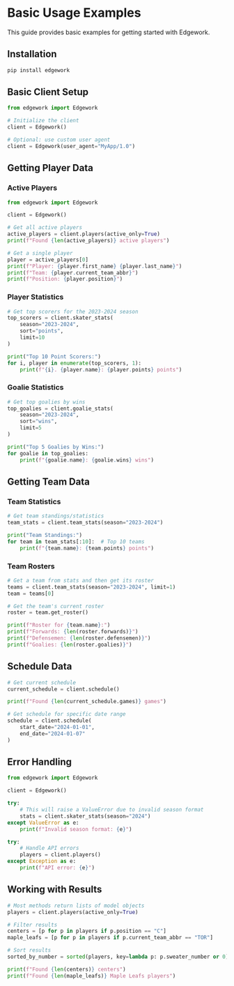 # Basic Usage Examples

This guide provides basic examples for getting started with Edgework.

## Installation

```bash
pip install edgework
```

## Basic Client Setup

```python
from edgework import Edgework

# Initialize the client
client = Edgework()

# Optional: use custom user agent
client = Edgework(user_agent="MyApp/1.0")
```

## Getting Player Data

### Active Players

```python
from edgework import Edgework

client = Edgework()

# Get all active players
active_players = client.players(active_only=True)
print(f"Found {len(active_players)} active players")

# Get a single player
player = active_players[0]
print(f"Player: {player.first_name} {player.last_name}")
print(f"Team: {player.current_team_abbr}")
print(f"Position: {player.position}")
```

### Player Statistics

```python
# Get top scorers for the 2023-2024 season
top_scorers = client.skater_stats(
    season="2023-2024",
    sort="points",
    limit=10
)

print("Top 10 Point Scorers:")
for i, player in enumerate(top_scorers, 1):
    print(f"{i}. {player.name}: {player.points} points")
```

### Goalie Statistics

```python
# Get top goalies by wins
top_goalies = client.goalie_stats(
    season="2023-2024",
    sort="wins",
    limit=5
)

print("Top 5 Goalies by Wins:")
for goalie in top_goalies:
    print(f"{goalie.name}: {goalie.wins} wins")
```

## Getting Team Data

### Team Statistics

```python
# Get team standings/statistics
team_stats = client.team_stats(season="2023-2024")

print("Team Standings:")
for team in team_stats[:10]:  # Top 10 teams
    print(f"{team.name}: {team.points} points")
```

### Team Rosters

```python
# Get a team from stats and then get its roster
teams = client.team_stats(season="2023-2024", limit=1)
team = teams[0]

# Get the team's current roster
roster = team.get_roster()

print(f"Roster for {team.name}:")
print(f"Forwards: {len(roster.forwards)}")
print(f"Defensemen: {len(roster.defensemen)}")
print(f"Goalies: {len(roster.goalies)}")
```

## Schedule Data

```python
# Get current schedule
current_schedule = client.schedule()

print(f"Found {len(current_schedule.games)} games")

# Get schedule for specific date range
schedule = client.schedule(
    start_date="2024-01-01",
    end_date="2024-01-07"
)
```

## Error Handling

```python
from edgework import Edgework

client = Edgework()

try:
    # This will raise a ValueError due to invalid season format
    stats = client.skater_stats(season="2024")
except ValueError as e:
    print(f"Invalid season format: {e}")

try:
    # Handle API errors
    players = client.players()
except Exception as e:
    print(f"API error: {e}")
```

## Working with Results

```python
# Most methods return lists of model objects
players = client.players(active_only=True)

# Filter results
centers = [p for p in players if p.position == "C"]
maple_leafs = [p for p in players if p.current_team_abbr == "TOR"]

# Sort results
sorted_by_number = sorted(players, key=lambda p: p.sweater_number or 0)

print(f"Found {len(centers)} centers")
print(f"Found {len(maple_leafs)} Maple Leafs players")
```
